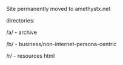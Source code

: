 Site permanently moved to amethystx.net

directories:

/a/ - archive

/b/ - business/non-internet-persona-centric

/r/ - resources html
